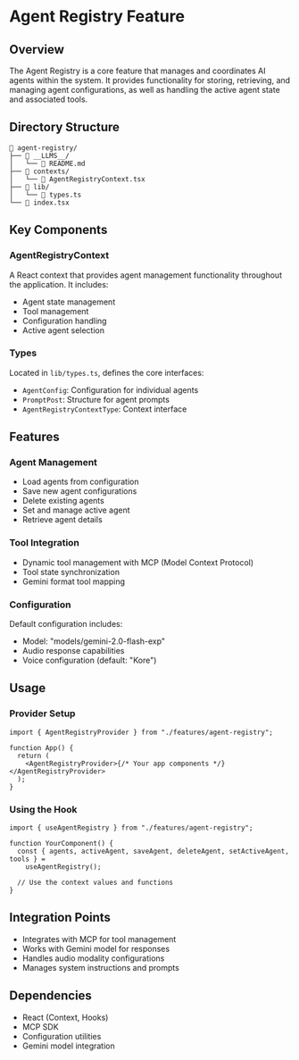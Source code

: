 # Agent Registry Feature

## Overview

The Agent Registry is a core feature that manages and coordinates AI agents within the system. It provides functionality for storing, retrieving, and managing agent configurations, as well as handling the active agent state and associated tools.

## Directory Structure

```
📁 agent-registry/
├── 📁 __LLMS__/
│   └── 📄 README.md
├── 📁 contexts/
│   └── 📄 AgentRegistryContext.tsx
├── 📁 lib/
│   └── 📄 types.ts
└── 📄 index.tsx
```

## Key Components

### AgentRegistryContext

A React context that provides agent management functionality throughout the application. It includes:

- Agent state management
- Tool management
- Configuration handling
- Active agent selection

### Types

Located in `lib/types.ts`, defines the core interfaces:

- `AgentConfig`: Configuration for individual agents
- `PromptPost`: Structure for agent prompts
- `AgentRegistryContextType`: Context interface

## Features

### Agent Management

- Load agents from configuration
- Save new agent configurations
- Delete existing agents
- Set and manage active agent
- Retrieve agent details

### Tool Integration

- Dynamic tool management with MCP (Model Context Protocol)
- Tool state synchronization
- Gemini format tool mapping

### Configuration

Default configuration includes:

- Model: "models/gemini-2.0-flash-exp"
- Audio response capabilities
- Voice configuration (default: "Kore")

## Usage

### Provider Setup

```tsx
import { AgentRegistryProvider } from "./features/agent-registry";

function App() {
  return (
    <AgentRegistryProvider>{/* Your app components */}</AgentRegistryProvider>
  );
}
```

### Using the Hook

```tsx
import { useAgentRegistry } from "./features/agent-registry";

function YourComponent() {
  const { agents, activeAgent, saveAgent, deleteAgent, setActiveAgent, tools } =
    useAgentRegistry();

  // Use the context values and functions
}
```

## Integration Points

- Integrates with MCP for tool management
- Works with Gemini model for responses
- Handles audio modality configurations
- Manages system instructions and prompts

## Dependencies

- React (Context, Hooks)
- MCP SDK
- Configuration utilities
- Gemini model integration

